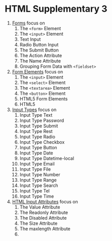 # HTML Supplementary 3

1. [Forms](https://www.w3schools.com/html/html_forms.asp)
   focus on
   1. The `<form>` Element
   2. The `<input>` Element
   3. Text Input
   4. Radio Button Input
   5. The Submit Button
   6. The Action Attribute
   7. The Name Attribute
   8. Grouping Form Data with `<fieldset>`
2. [Form Elements](https://www.w3schools.com/html/html_form_elements.asp)
   focus on
   1. The `<input>` Element
   2. The `<select>` Element
   3. The `<textarea>` Element
   4. The `<button>` Element
   5. HTML5 Form Elements
   6. HTML5 <datalist> Element
3. [Input Types](https://www.w3schools.com/html/html_form_input_types.asp)
   focus on
   1. Input Type Text
   2. Input Type Password
   3. Input Type Submit
   4. Input Type Rest
   5. Input Type Radio
   6. Input Type Checkbox
   7. Input Type Button
   8. Input Type Date
   9. Input Type Datetime-local
   10. Input Type Email
   11. Input Type File
   12. Input Type Number
   13. Input Type Range
   14. Input Type Search
   15. Input Type Tel
   16. Input Type Time
4. [HTML Input Attributes](https://www.w3schools.com/html/html_form_attributes.asp)
   focus on
   1. The Value Attribute
   2. The Readonly Attribute
   3. The Disabled Attribute
   4. The Size Attribute
   5. The maxlength Attribute
   6. 